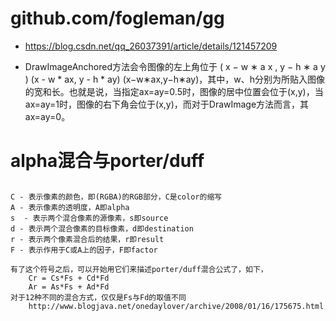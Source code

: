 
# github.com/fogleman/gg


* https://blog.csdn.net/qq_26037391/article/details/121457209

* DrawImageAnchored方法会令图像的左上角位于 ( x − w ∗ a x , y − h ∗ a y ) (x - w * ax, y - h * ay) (x−w∗ax,y−h∗ay)，其中，w、h分别为所贴入图像的宽和长。也就是说，当指定ax=ay=0.5时，图像的居中位置会位于(x,y)，当ax=ay=1时，图像的右下角会位于(x,y)，而对于DrawImage方法而言，其ax=ay=0。




# alpha混合与porter/duff
## 
    C - 表示像素的颜色，即(RGBA)的RGB部分，C是color的缩写
    A - 表示像素的透明度，A即alpha
    s  - 表示两个混合像素的源像素，s即source
    d - 表示两个混合像素的目标像素，d即destination
    r - 表示两个像素混合后的结果，r即result
    F - 表示作用于C或A上的因子，F即factor

    有了这个符号之后，可以开始用它们来描述porter/duff混合公式了，如下，
        Cr = Cs*Fs + Cd*Fd
        Ar = As*Fs + Ad*Fd
    对于12种不同的混合方式，仅仅是Fs与Fd的取值不同
        http://www.blogjava.net/onedaylover/archive/2008/01/16/175675.html

